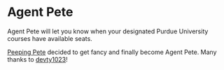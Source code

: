 Agent Pete
=====

Agent Pete will let you know when your designated Purdue University
courses have available seats.

[Peeping Pete](https://github.com/devty1023/peepingpete) decided to
get fancy and finally become Agent Pete.
Many thanks to [devty1023](https://github.com/devty1023)!
